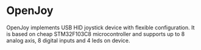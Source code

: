 # OpenJoy
OpenJoy implements USB HID joystick device with flexible configuration. It is based on cheap STM32F103C8 microcontroller and supports up to 8 analog axis, 8 digital inputs and 4 leds on device.

